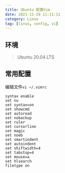 ```yaml
---
title: Ubuntu 配置Vim 
date: 2021-11-29 11:11:11
category: Linux
tag: [linux, config, vi]
---
```


## 环境
> Ubuntu 20.04 LTS  

## 常用配置

编辑文件`vi ~/.vimrc`

```shell
syntax enable
set nu
set syntax=on
set showcmd
set autoread
set nobackup
set ruler
set cursorline
set magic
set noeb
set smartindent
set autoindent
set shiftwidth=4
set tabstop=4
set mouse=a
set hlsearch
filetype on
```

